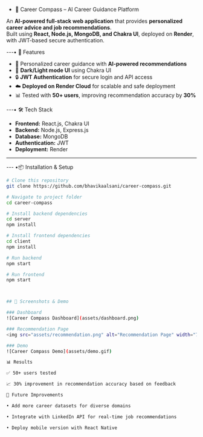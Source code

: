 - 🚀 Career Compass – AI Career Guidance Platform  

An **AI-powered full-stack web application** that provides **personalized career advice and job recommendations**.  
Built using **React, Node.js, MongoDB, and Chakra UI**, deployed on **Render**, with JWT-based secure authentication.  

---• 🔹 Features  
- 🎯 Personalized career guidance with **AI-powered recommendations**  
- 🌙 **Dark/Light mode UI** using Chakra UI  
- 🔒 **JWT Authentication** for secure login and API access  
- ☁️ **Deployed on Render Cloud** for scalable and safe deployment  
- 📊 Tested with **50+ users**, improving recommendation accuracy by **30%**  

---• 🛠 Tech Stack  
- **Frontend:** React.js, Chakra UI  
- **Backend:** Node.js, Express.js  
- **Database:** MongoDB  
- **Authentication:** JWT  
- **Deployment:** Render  

---

--- •📦 Installation & Setup  

```bash
# Clone this repository
git clone https://github.com/bhavikaalsani/career-compass.git

# Navigate to project folder
cd career-compass

# Install backend dependencies
cd server
npm install

# Install frontend dependencies
cd client
npm install

# Run backend
npm start

# Run frontend
npm start



## 📸 Screenshots & Demo  

### Dashboard  
![Career Compass Dashboard](assets/dashboard.png)  

### Recommendation Page  
<img src="assets/recommendation.png" alt="Recommendation Page" width="700"/>  

### Demo  
![Career Compass Demo](assets/demo.gif)

📊 Results

✅ 50+ users tested

📈 30% improvement in recommendation accuracy based on feedback

🚀 Future Improvements

• Add more career datasets for diverse domains

• Integrate with LinkedIn API for real-time job recommendations

• Deploy mobile version with React Native

